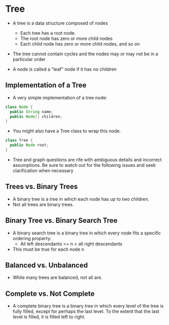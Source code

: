 # Tree
* A tree is a data structure composed of nodes
  * Each tree has a root node.
  * The root node has zero or more child nodes
  * Each child node has zero or more child nodes, and so on

* The tree cannot contain cycles and the nodes may or may not be in a particular
order
* A node is called a "leaf" node if it has no children

## Implementation of a Tree
* A very simple implementation of a tree node:

```java
class Node {
  public String name;
  public Node[] children;
}
```

* You might also have a Tree class to wrap this node.

```java
class Tree {
  public Node root;
}
```

* Tree and graph questions are rife with ambiguous details and incorrect
assumptions. Be sure to watch out for the following issues and seek clarification
when necessary

## Trees vs. Binary Trees
* A binary tree is a tree in which each node has up to two children.
* Not all trees are binary trees.

## Binary Tree vs. Binary Search Tree
* A binary search tree is a binary tree in which every node fits a specific
ordering property:
  * All left descendants <= n < all right descendants
* This must be true for each node n

## Balanced vs. Unbalanced
* While many trees are balanced, not all are.

## Complete vs. Not Complete
* A complete binary tree is a binary tree in which every level of the tree is
fully filled, except for perhaps the last level. To the extent that the last
level is filled, it is filled left to right.
